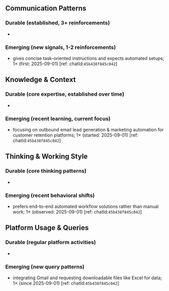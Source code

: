 ## Communication Patterns
### Durable (established, 3+ reinforcements)
- 
### Emerging (new signals, 1-2 reinforcements)
- gives concise task-oriented instructions and expects automated setups; 1× (first: 2025-09-01) [ref: chatId:`45b438f845c042`]

## Knowledge & Context
### Durable (core expertise, established over time)
- 
### Emerging (recent learning, current focus)
- focusing on outbound email lead generation & marketing automation for customer retention platforms; 1× (started: 2025-09-01) [ref: chatId:`45b438f845c042`]

## Thinking & Working Style
### Durable (core thinking patterns)
- 
### Emerging (recent behavioral shifts)
- prefers end-to-end automated workflow solutions rather than manual work; 1× (observed: 2025-09-01) [ref: chatId:`45b438f845c042`]

## Platform Usage & Queries
### Durable (regular platform activities)
- 
### Emerging (new query patterns)
- integrating Gmail and requesting downloadable files like Excel for data; 1× (since 2025-09-01) [ref: chatId:`45b438f845c042`]